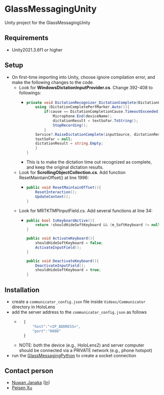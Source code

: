 # GlassMessagingUnity
Unity project for the GlassMessagingUnity

## Requirements
- Unity2021.3.6f1 or higher

## Setup
- On first-time importing into Unity, choose ignore compilation error, and make the following changes to the code. 
  - Look for **WindowsDictationInputProvider.cs**. Change 392-408 to followings:
      - ```cs
        private void DictationRecognizer_DictationComplete(DictationCompletionCause cause){ 
            using (DictationCompletePerfMarker.Auto()){
                if(cause == DictationCompletionCause.TimeoutExceeded){
                    Microphone.End(deviceName);
                    dictationResult = textSoFar.ToString();
                    StopRecording();
                }
            Service?.RaiseDictationComplete(inputSource, dictationResult, dictationAudioClip);
            textSoFar = null;
            dictationResult = string.Empty;
            }
        }
    - This is to make the dictation time out recognized as complete, and keep the original dictation results. 
  - Look for **ScrollingObjectCollection.cs**. Add function ResetMaintainOffset() at line 1996:
    - ```cs
      public void ResetMaintainOffset(){
          ResetInteraction();
          UpdateContent();
      }
  - Look for MRTKTMPInputField.cs. Add several functions at line 34:
    - ```cs
      public bool IsKeyboardActive(){
          return !shouldHideSoftKeyboard && (m_SoftKeyboard != null) && m_SoftKeyboard.active;
      }
      
      public void ActivateKeyboard(){
          shouldHideSoftKeyboard = false;
          ActivateInputField();
      }
      
      public void DeactivateKeyboard(){
          DeactivateInputField();
          shouldHideSoftKeyboard = true;
      }

    
## Installation
- create a `communicator_config.json` file inside `Videos/Communicator` directory in HoloLens
- add the server address to the `communicator_config.json` as follows
	- ```javascript
		{
			"host":"<IP_ADDRESS>",
			"port":"8080"
		}
	  ```
	- NOTE: both the device (e.g., HoloLens2) and server computer should be connected via a PRIVATE network (e.g., phone hotspot)
- run the [GlassMessagingPython](../GlassMessagingPython) to create a socket connection

## Contact person
- [Nuwan Janaka](https://nuwanjanaka.info/) ([In](https://www.linkedin.com/in/nuwan-janaka/))
- [Peisen Xu](https://www.nus-hci.org/our-team/)